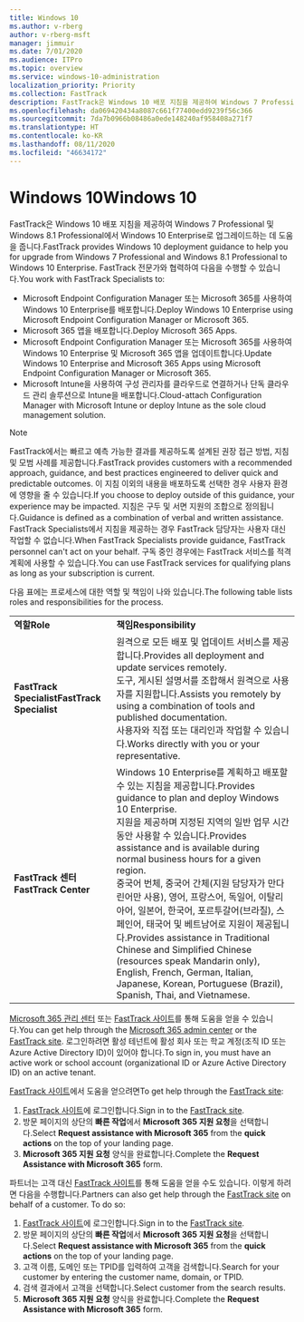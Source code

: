 ```yaml
---
title: Windows 10
ms.author: v-rberg
author: v-rberg-msft
manager: jimmuir
ms.date: 7/01/2020
ms.audience: ITPro
ms.topic: overview
ms.service: windows-10-administration
localization_priority: Priority
ms.collection: FastTrack
description: FastTrack은 Windows 10 배포 지침을 제공하여 Windows 7 Professional 및 Windows 8.1 Professional에서 Windows 10 Enterprise로 업그레이드하는 데 도움을 줍니다.
ms.openlocfilehash: da069420434a8087c661f77400edd9239f56c366
ms.sourcegitcommit: 7da7b0966b08486a0ede148240af958408a271f7
ms.translationtype: HT
ms.contentlocale: ko-KR
ms.lasthandoff: 08/11/2020
ms.locfileid: "46634172"
---
```

# <a name="windows-10"></a><span data-ttu-id="fd64f-103">Windows 10</span><span class="sxs-lookup"><span data-stu-id="fd64f-103">Windows 10</span></span>

<span data-ttu-id="fd64f-104">FastTrack은 Windows 10 배포 지침을 제공하여 Windows 7 Professional 및 Windows 8.1 Professional에서 Windows 10 Enterprise로 업그레이드하는 데 도움을 줍니다.</span><span class="sxs-lookup"><span data-stu-id="fd64f-104">FastTrack provides Windows 10 deployment guidance to help you for upgrade from Windows 7 Professional and Windows 8.1 Professional to Windows 10 Enterprise.</span></span> <span data-ttu-id="fd64f-105">FastTrack 전문가와 협력하여 다음을 수행할 수 있습니다.</span><span class="sxs-lookup"><span data-stu-id="fd64f-105">You work with FastTrack Specialists to:</span></span>

- <span data-ttu-id="fd64f-106">Microsoft Endpoint Configuration Manager 또는 Microsoft 365를 사용하여 Windows 10 Enterprise를 배포합니다.</span><span class="sxs-lookup"><span data-stu-id="fd64f-106">Deploy Windows 10 Enterprise using Microsoft Endpoint Configuration Manager or Microsoft 365.</span></span>
- <span data-ttu-id="fd64f-107">Microsoft 365 앱을 배포합니다.</span><span class="sxs-lookup"><span data-stu-id="fd64f-107">Deploy Microsoft 365 Apps.</span></span> 
- <span data-ttu-id="fd64f-108">Microsoft Endpoint Configuration Manager 또는 Microsoft 365를 사용하여 Windows 10 Enterprise 및 Microsoft 365 앱을 업데이트합니다.</span><span class="sxs-lookup"><span data-stu-id="fd64f-108">Update Windows 10 Enterprise and Microsoft 365 Apps using Microsoft Endpoint Configuration Manager or Microsoft 365.</span></span>
- <span data-ttu-id="fd64f-109">Microsoft Intune을 사용하여 구성 관리자를 클라우드로 연결하거나 단독 클라우드 관리 솔루션으로 Intune을 배포합니다.</span><span class="sxs-lookup"><span data-stu-id="fd64f-109">Cloud-attach Configuration Manager with Microsoft Intune or deploy Intune as the sole cloud management solution.</span></span>
  
> [!NOTE]
> <span data-ttu-id="fd64f-110">FastTrack에서는 빠르고 예측 가능한 결과를 제공하도록 설계된 권장 접근 방법, 지침 및 모범 사례를 제공합니다.</span><span class="sxs-lookup"><span data-stu-id="fd64f-110">FastTrack provides customers with a recommended approach, guidance, and best practices engineered to deliver quick and predictable outcomes.</span></span> <span data-ttu-id="fd64f-111">이 지침 이외의 내용을 배포하도록 선택한 경우 사용자 환경에 영향을 줄 수 있습니다.</span><span class="sxs-lookup"><span data-stu-id="fd64f-111">If you choose to deploy outside of this guidance, your experience may be impacted.</span></span> <span data-ttu-id="fd64f-112">지침은 구두 및 서면 지원의 조합으로 정의됩니다.</span><span class="sxs-lookup"><span data-stu-id="fd64f-112">Guidance is defined as a combination of verbal and written assistance.</span></span> <span data-ttu-id="fd64f-113">FastTrack Specialists에서 지침을 제공하는 경우 FastTrack 담당자는 사용자 대신 작업할 수 없습니다.</span><span class="sxs-lookup"><span data-stu-id="fd64f-113">When FastTrack Specialists provide guidance, FastTrack personnel can't act on your behalf.</span></span> <span data-ttu-id="fd64f-114">구독 중인 경우에는 FastTrack 서비스를 적격 계획에 사용할 수 있습니다.</span><span class="sxs-lookup"><span data-stu-id="fd64f-114">You can use FastTrack services for qualifying plans as long as your subscription is current.</span></span>  
    
<span data-ttu-id="fd64f-115">다음 표에는 프로세스에 대한 역할 및 책임이 나와 있습니다.</span><span class="sxs-lookup"><span data-stu-id="fd64f-115">The following table lists roles and responsibilities for the process.</span></span>

|||
|:-----|:-----|
|<span data-ttu-id="fd64f-116">**역할**</span><span class="sxs-lookup"><span data-stu-id="fd64f-116">**Role**</span></span> <br/> |<span data-ttu-id="fd64f-117">**책임**</span><span class="sxs-lookup"><span data-stu-id="fd64f-117">**Responsibility**</span></span> <br/> |
|<span data-ttu-id="fd64f-118">**FastTrack Specialist**</span><span class="sxs-lookup"><span data-stu-id="fd64f-118">**FastTrack Specialist**</span></span> <br/> |<span data-ttu-id="fd64f-119">원격으로 모든 배포 및 업데이트 서비스를 제공합니다.</span><span class="sxs-lookup"><span data-stu-id="fd64f-119">Provides all deployment and update services remotely.</span></span>  <br/> <span data-ttu-id="fd64f-120">도구, 게시된 설명서를 조합해서 원격으로 사용자를 지원합니다.</span><span class="sxs-lookup"><span data-stu-id="fd64f-120">Assists you remotely by using a combination of tools and published documentation.</span></span> <br/> <span data-ttu-id="fd64f-121">사용자와 직접 또는 대리인과 작업할 수 있습니다.</span><span class="sxs-lookup"><span data-stu-id="fd64f-121">Works directly with you or your representative.</span></span>|
|<span data-ttu-id="fd64f-122">**FastTrack 센터**</span><span class="sxs-lookup"><span data-stu-id="fd64f-122">**FastTrack Center**</span></span>  <br/> |<span data-ttu-id="fd64f-123">Windows 10 Enterprise를 계획하고 배포할 수 있는 지침을 제공합니다.</span><span class="sxs-lookup"><span data-stu-id="fd64f-123">Provides guidance to plan and deploy Windows 10 Enterprise.</span></span>   <br/> <span data-ttu-id="fd64f-124">지원을 제공하며 지정된 지역의 일반 업무 시간 동안 사용할 수 있습니다.</span><span class="sxs-lookup"><span data-stu-id="fd64f-124">Provides assistance and is available during normal business hours for a given region.</span></span> <br/> <span data-ttu-id="fd64f-125">중국어 번체, 중국어 간체(지원 담당자가 만다린어만 사용), 영어, 프랑스어, 독일어, 이탈리아어, 일본어, 한국어, 포르투갈어(브라질), 스페인어, 태국어 및 베트남어로 지원이 제공됩니다.</span><span class="sxs-lookup"><span data-stu-id="fd64f-125">Provides assistance in Traditional Chinese and Simplified Chinese (resources speak Mandarin only), English, French, German, Italian, Japanese, Korean, Portuguese (Brazil), Spanish, Thai, and Vietnamese.</span></span>|
 
<span data-ttu-id="fd64f-126">[Microsoft 365 관리 센터](https://go.microsoft.com/fwlink/?linkid=2032704) 또는 [FastTrack 사이트](https://go.microsoft.com/fwlink/?linkid=780698)를 통해 도움을 얻을 수 있습니다.</span><span class="sxs-lookup"><span data-stu-id="fd64f-126">You can get help through the [Microsoft 365 admin center](https://go.microsoft.com/fwlink/?linkid=2032704) or the [FastTrack site](https://go.microsoft.com/fwlink/?linkid=780698).</span></span> <span data-ttu-id="fd64f-127">로그인하려면 활성 테넌트에 활성 회사 또는 학교 계정(조직 ID 또는 Azure Active Directory ID)이 있어야 합니다.</span><span class="sxs-lookup"><span data-stu-id="fd64f-127">To sign in, you must have an active work or school account (organizational ID or Azure Active Directory ID) on an active tenant.</span></span> 

<span data-ttu-id="fd64f-128">[FastTrack 사이트](https://go.microsoft.com/fwlink/?linkid=780698)에서 도움을 얻으려면</span><span class="sxs-lookup"><span data-stu-id="fd64f-128">To get help through the [FastTrack site](https://go.microsoft.com/fwlink/?linkid=780698):</span></span> 
1.    <span data-ttu-id="fd64f-129">[FastTrack 사이트](https://go.microsoft.com/fwlink/?linkid=780698)에 로그인합니다.</span><span class="sxs-lookup"><span data-stu-id="fd64f-129">Sign in to the [FastTrack site](https://go.microsoft.com/fwlink/?linkid=780698).</span></span> 
2.    <span data-ttu-id="fd64f-130">방문 페이지의 상단의 **빠른 작업**에서 **Microsoft 365 지원 요청**을 선택합니다.</span><span class="sxs-lookup"><span data-stu-id="fd64f-130">Select **Request assistance with Microsoft 365** from the **quick actions** on the top of your landing page.</span></span>
3.    <span data-ttu-id="fd64f-131">**Microsoft 365 지원 요청** 양식을 완료합니다.</span><span class="sxs-lookup"><span data-stu-id="fd64f-131">Complete the **Request Assistance with Microsoft 365** form.</span></span>
  
<span data-ttu-id="fd64f-p104">파트너는 고객 대신 [FastTrack 사이트](https://go.microsoft.com/fwlink/?linkid=780698)를 통해 도움을 얻을 수도 있습니다. 이렇게 하려면 다음을 수행합니다.</span><span class="sxs-lookup"><span data-stu-id="fd64f-p104">Partners can also get help through the [FastTrack site](https://go.microsoft.com/fwlink/?linkid=780698) on behalf of a customer. To do so:</span></span>
1.    <span data-ttu-id="fd64f-134">[FastTrack 사이트](https://go.microsoft.com/fwlink/?linkid=780698)에 로그인합니다.</span><span class="sxs-lookup"><span data-stu-id="fd64f-134">Sign in to the [FastTrack site](https://go.microsoft.com/fwlink/?linkid=780698).</span></span> 
2.    <span data-ttu-id="fd64f-135">방문 페이지의 상단의 **빠른 작업**에서 **Microsoft 365 지원 요청**을 선택합니다.</span><span class="sxs-lookup"><span data-stu-id="fd64f-135">Select **Request assistance with Microsoft 365** from the **quick actions** on the top of your landing page.</span></span>
3.    <span data-ttu-id="fd64f-136">고객 이름, 도메인 또는 TPID를 입력하여 고객을 검색합니다.</span><span class="sxs-lookup"><span data-stu-id="fd64f-136">Search for your customer by entering the customer name, domain, or TPID.</span></span>
4.    <span data-ttu-id="fd64f-137">검색 결과에서 고객을 선택합니다.</span><span class="sxs-lookup"><span data-stu-id="fd64f-137">Select customer from the search results.</span></span>
5.    <span data-ttu-id="fd64f-138">**Microsoft 365 지원 요청** 양식을 완료합니다.</span><span class="sxs-lookup"><span data-stu-id="fd64f-138">Complete the **Request Assistance with Microsoft 365** form.</span></span>
 
